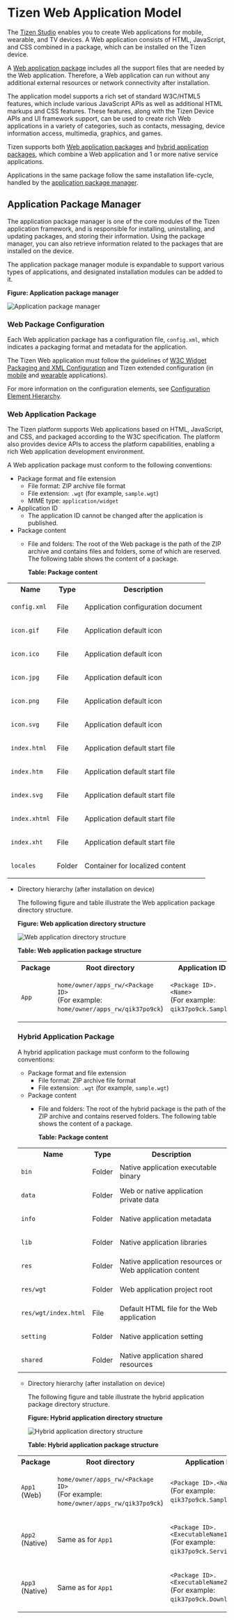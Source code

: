 

Tizen Web Application Model
===========================

The [Tizen Studio](../../../tizen-studio/cover-page.md)
enables you to create Web applications for mobile, wearable, and TV
devices. A Web application consists of HTML, JavaScript, and CSS
combined in a package, which can be installed on the Tizen device.

A [Web application package](../process/app-dev-process-w.md#package)
includes all the support files that are needed by the Web application.
Therefore, a Web application can run without any additional external
resources or network connectivity after installation.

The application model supports a rich set of standard W3C/HTML5
features, which include various JavaScript APIs as well as additional
HTML markups and CSS features. These features, along with the Tizen
Device APIs and UI framework support, can be used to create rich Web
applications in a variety of categories, such as contacts, messaging,
device information access, multimedia, graphics, and games.

Tizen supports both [Web application packages](#wap) and [hybrid
application packages](#hap), which combine a Web application and 1 or
more native service applications.

Applications in the same package follow the same installation
life-cycle, handled by the [application package manager](#package).

Application Package Manager <a name="package"></a>
---------------------------

The application package manager is one of the core modules of the Tizen
application framework, and is responsible for installing, uninstalling,
and updating packages, and storing their information. Using the package
manager, you can also retrieve information related to the packages that
are installed on the device.

The application package manager module is expandable to support various
types of applications, and designated installation modules can be added
to it.

**Figure: Application package manager**

![Application package
manager](./media/application-package-manager.png)

### Web Package Configuration <a name="config"></a>

Each Web application package has a configuration file, `config.xml`,
which indicates a packaging format and metadata for the application.

The Tizen Web application must follow the guidelines of [W3C Widget
Packaging and XML
Configuration](https://www.w3.org/TR/2011/REC-widgets-20110927/) and
Tizen extended configuration (in
[mobile](../../../tizen-studio/web-tools/config-editor-w.md#mw_extend)
and
[wearable](../../../tizen-studio/web-tools/config-editor-w.md#ww_extend)
applications).

For more information on the configuration elements, see [Configuration
Element
Hierarchy](../../../tizen-studio/web-tools/config-editor-w.md#hierarchy).

### Web Application Package <a name="wap"></a>

The Tizen platform supports Web applications based on HTML, JavaScript,
and CSS, and packaged according to the W3C specification. The platform
also provides device APIs to access the platform capabilities, enabling
a rich Web application development environment.

A Web application package must conform to the following conventions:

-   Package format and file extension
    -   File format: ZIP archive file format
    -   File extension: `.wgt` (for example, `sample.wgt`)
    -   MIME type: `application/widget`
-   Application ID
    -   The application ID cannot be changed after the application
        is published.
-   Package content
    -   File and folders: The root of the Web package is the path of the
        ZIP archive and contains files and folders, some of which
        are reserved. The following table shows the content of
        a package.

        **Table: Package content**
<table>
<tr>
  <th> Name </th>
  <th> Type </th>
  <th> Description </th>
</tr>
<tr>
  <td>

  `config.xml`  </td>
  <td> File </td>
  <td> Application configuration document </td>
</tr>
<tr>
  <td>       

  `icon.gif`     </td>
  <td> File  </td>
  <td> Application default icon </td>
</tr>
<tr>
  <td>  

  `icon.ico`    </td>
  <td> File  </td>
  <td> Application default icon </td>
</tr>
<tr>
  <td>     

  `icon.jpg`     </td>
  <td> File  </td>
  <td> Application default icon </td>
</tr>
<tr>
  <td>        

  `icon.png`     </td>
  <td> File  </td>
  <td> Application default icon </td>
</tr>
<tr>
  <td>      

  `icon.svg`   </td>
  <td> File  </td>
  <td> Application default icon </td>
</tr>
<tr>
  <td>      

  `index.html`   </td>
  <td> File  </td>
  <td>  Application default start file </td>
</tr>
<tr>
  <td>    

  `index.htm`    </td>
  <td> File  </td>
  <td>  Application default start file </td>
</tr>
<tr>
  <td>      

  `index.svg`   </td>
  <td> File  </td>
  <td>  Application default start file </td>
</tr>
<tr>
  <td>           

  `index.xhtml`    </td>
  <td> File  </td>
  <td>  Application default start file </td>
</tr>
<tr>
  <td>      

   `index.xht`     </td>
  <td> File  </td>
  <td>  Application default start file </td>
</tr>
<tr>
  <td>      

  `locales`  </td>
  <td>  Folder   </td>
  <td>  Container for localized content </td>
</tr>
</table>        



-   Directory hierarchy (after installation on device)

    The following figure and table illustrate the Web application
    package directory structure.

    **Figure: Web application directory structure**

    ![Web application directory
    structure](./media/web-app-directory-structure.png)

    **Table: Web application package structure**

    <table>
<tr>
  <th> Package </th>
  <th> Root directory </th>
  <th> Application ID </th>
  <th> Core XML file </th>
</tr>
<tr>
  <td>

  `App`</td>
  <td>

  `home/owner/apps_rw/<Package ID>` <br>
  (For example: <br>
    `home/owner/apps_rw/qik37po9ck`) </td>
  <td>

  `<Package ID>.<Name>` <br>
  (For example: <br>
    `qik37po9ck.Sample`) </td>
  <td>

  `opt/share/packages/<Package ID>.xml` <br>
  (For example: <br>
    `opt/share/packages/qik37po9ck.xml`)
  </td>
</tr>
    </table>



### Hybrid Application Package <a name="hap"></a>

A hybrid application package must conform to the following conventions:

-   Package format and file extension
    -   File format: ZIP archive file format
    -   File extension: `.wgt` (for example, `sample.wgt`)
-   Package content
    -   File and folders: The root of the hybrid package is the path of
        the ZIP archive and contains reserved folders. The following
        table shows the content of a package.

        **Table: Package content**

<table>
<tr>
  <th>Name</th>
  <th>Type</th>
  <th>Description</th>
</tr>
<tr>
  <td>

  `bin`</td>
  <td>Folder</td>
  <td>Native application executable binary</td>
</tr>
<tr>
  <td>

  `data`</td>
  <td>Folder</td>
  <td>Web or native application private data</td>
</tr>
<tr>
  <td>

  `info`</td>
  <td>Folder</td>
  <td>Native application metadata</td>
</tr>
<tr>
  <td>

  `lib`</td>
  <td>Folder</td>
  <td>Native application libraries</td>
</tr>
<tr>
  <td>  

  `res`</td>
  <td> Folder </td>
  <td> Native application resources or Web application content</td>
</tr>
<tr>
  <td>  

  `res/wgt`</td>
  <td>Folder</td>
  <td> Web application project root</td>
</tr>
<tr>
  <td>   

  `res/wgt/index.html`</td>
  <td> File </td>
  <td>  Default HTML file for the Web application</td>
</tr>
<tr>
  <td>   

   `setting`   </td>
  <td>     Folder </td>
  <td>  Native application setting</td>
</tr>
<tr>
  <td>   

   `shared`  </td>
  <td>   Folder  </td>
  <td> Native application shared resources</td>
</tr>

</table>



-   Directory hierarchy (after installation on device)

    The following figure and table illustrate the hybrid application
    package directory structure.

    **Figure: Hybrid application directory structure**

    ![Hybrid application directory
    structure](./media/hybrid-app-package-manager.png)

    **Table: Hybrid application package structure**

<table>
<tr>
  <th>Package  </th>
  <th>Root directory  </th>
  <th>Application ID  </th>
  <th> Core XML file     </th>
</tr>
<tr>
  <td>

  `App1`<br>(Web) </td>
  <td>

  `home/owner/apps_rw/<Package ID>` <br>
  (For example:  <br>
    `home/owner/apps_rw/qik37po9ck`)   </td>
  <td>

  `<Package ID>.<Name>`     <br>
   (For example:  <br>
     `qik37po9ck.Sample`)    </td>
  <td>

  `opt/share/packages/<Package ID>.xml`        <br>
  (For example: <br>
    `opt/share/packages/qik37po9ck.xml`)  </td>
</tr>
<tr>
  <td>

  `App2` <br> (Native)  </td>
  <td>

   Same as for `App1`</td>
  <td>

   `<Package ID>.<ExecutableName1>`<br>
   (For example:<br>
     `qik37po9ck.Service`)  </td>
  <td>

   Same as for `App1`</td>
</tr>
<tr>
  <td>

  `App3` <br> (Native)   </td>
  <td>

  Same as for `App1` </td>
  <td>

  `<Package ID>.<ExecutableName2>` <br>
  (For example: <br>
     `qik37po9ck.Downloader`)     </td>
  <td>

  Same as for `App1`</td>
</tr>
</table>
